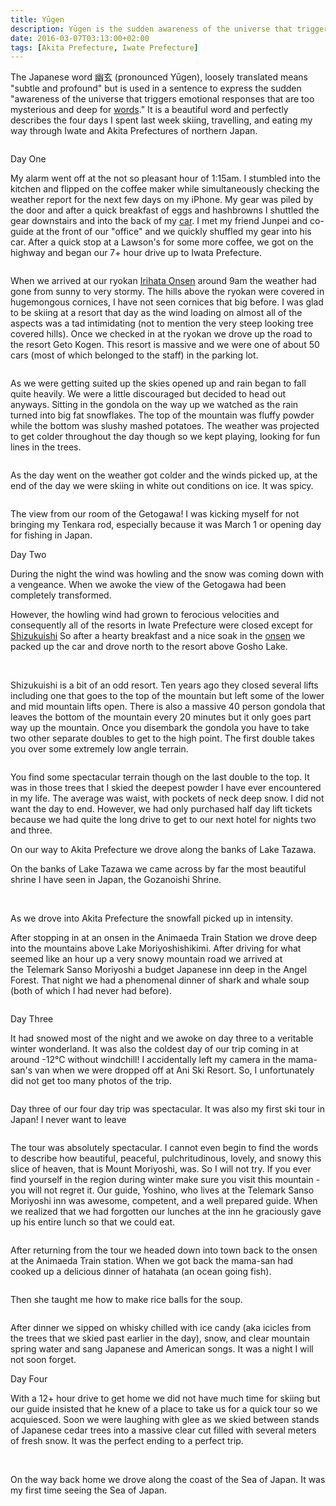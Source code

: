 ```yaml
---
title: Yūgen
description: Yūgen is the sudden awareness of the universe that triggers emotional responses that are too mysterious and deep for words...
date: 2016-03-07T03:13:00+02:00
tags: [Akita Prefecture, Iwate Prefecture]
---
```

<div class="text-lg mt-2">
<p class="mb-2">The Japanese word 幽玄 (pronounced Yūgen), loosely translated means "subtle and profound" but is used in a sentence to express the sudden "awareness of the universe that triggers emotional responses that are too mysterious and deep for <a href="https://theodysseyonline.com/le-moyne/11-beautiful-untranslatable-japanese-words/221351" target="_blank" rel="noopener noreferrer" class="text-red-500 hover:bg-red-500 hover:text-white">words</a>." It is a beautiful word and perfectly describes the four days I spent last week skiing, travelling, and eating my way through Iwate and Akita Prefectures of northern Japan.</p>

<img class="w-8/12 rounded-lg shadow-lg mx-auto" src="" alt="" />

<p class="mt-2 mb-2 font-semibold">Day One</p>

<p class="mt-2 mb-2">My alarm went off at the not so pleasant hour of 1:15am. I stumbled into the kitchen and flipped on the coffee maker while simultaneously checking the weather report for the next few days on my iPhone. My gear was piled by the door and after a quick breakfast of eggs and hashbrowns I shuttled the gear downstairs and into the back of my <a href="https://www.fallfishtenkara.com/custom-camper-microvan/" target="_blank" rel="noopener noreferrer" class="text-red-500 hover:bg-red-500 hover:text-white">car</a>. I met my friend Junpei and co-guide at the front of our "office" and we quickly shuffled my gear into his car. After a quick stop at a Lawson's for some more coffee, we got on the highway and began our 7+ hour drive up to Iwata Prefecture.</p>

<img class="w-8/12 rounded-lg shadow-lg mx-auto" src="" alt="" />

<p class="mt-2 mb-2">When we arrived at our ryokan <a href="https://www.vijp.com/irihataonsen/" target="_blank" rel="noopener noreferrer" class="text-red-500 hover:bg-red-500 hover:text-white">Irihata Onsen</a> around 9am the weather had gone from sunny to very stormy. The hills above the ryokan were covered in hugemongous cornices, I have not seen cornices that big before. I was glad to be skiing at a resort that day as the wind loading on almost all of the aspects was a tad intimidating (not to mention the very steep looking tree covered hills). Once we checked in at the ryokan we drove up the road to the resort Geto Kogen. This resort is massive and we were one of about 50 cars (most of which belonged to the staff) in the parking lot.</p>

<img class="w-8/12 rounded-lg shadow-lg mx-auto" src="" alt="" />

<p class="mt-2 mb-2">As we were getting suited up the skies opened up and rain began to fall quite heavily. We were a little discouraged but decided to head out anyways. Sitting in the gondola on the way up we watched as the rain turned into big fat snowflakes. The top of the mountain was fluffy powder while the bottom was slushy mashed potatoes. The weather was projected to get colder throughout the day though so we kept playing, looking for fun lines in the trees.</p>

<img class="w-8/12 rounded-lg shadow-lg mx-auto" src="" alt="" />

<p class="mt-2 mb-2">As the day went on the weather got colder and the winds picked up, at the end of the day we were skiing in white out conditions on ice. It was spicy.</p>

<img class="w-8/12 rounded-lg shadow-lg mx-auto" src="" alt="" />

<p class="mt-2 mb-2">The view from our room of the Getogawa! I was kicking myself for not bringing my Tenkara rod, especially because it was March 1 or opening day for fishing in Japan.</p>

<p class="mt-2 mb-2 font-semibold">Day Two</p>

<p class="mt-2 mb-2">During the night the wind was howling and the snow was coming down with a vengeance. When we awoke the view of the Getogawa had been completely transformed.</p>

<p class="mt-2 mb-2">However, the howling wind had grown to ferocious velocities and consequently all of the resorts in Iwate Prefecture were closed except for <a href="https://www.snowjapan.com/japan-ski-resorts/iwate/shizukuishi/shizukuishi" target="_blank" rel="noopener noreferrer" class="text-red-500 hover:bg-red-500 hover:text-white">Shizukuishi</a> So after a hearty breakfast and a nice soak in the <a href="https://www.fallfishtenkara.com/onsens/" target="_blank" rel="noopener noreferrer" class="text-red-500 hover:bg-red-500 hover:text-white">onsen</a> we packed up the car and drove north to the resort above Gosho Lake.</p>

<img class="w-8/12 rounded-lg shadow-lg mx-auto" src="" alt="" />

<img class="w-8/12 rounded-lg shadow-lg mx-auto" src="" alt="" />

<img class="w-8/12 rounded-lg shadow-lg mx-auto" src="" alt="" />

<p class="mt-2 mb-2">Shizukuishi is a bit of an odd resort. Ten years ago they closed several lifts including one that goes to the top of the mountain but left some of the lower and mid mountain lifts open. There is also a massive 40 person gondola that leaves the bottom of the mountain every 20 minutes but it only goes part way up the mountain. Once you disembark the gondola you have to take two other separate doubles to get to the high point. The first double takes you over some extremely low angle terrain.</p>

<img class="w-8/12 rounded-lg shadow-lg mx-auto" src="" alt="" />

<p class="mt-2 mb-2">You find some spectacular terrain though on the last double to the top. It was in those trees that I skied the deepest powder I have ever encountered in my life. The average was waist, with pockets of neck deep snow. I did not want the day to end. However, we had only purchased half day lift tickets because we had quite the long drive to get to our next hotel for nights two and three.</p>

<p class="mt-2 mb-2">On our way to Akita Prefecture we drove along the banks of Lake Tazawa.</p>

<p class="mt-2 mb-2">On the banks of Lake Tazawa we came across by far the most beautiful shrine I have seen in Japan, the Gozanoishi Shrine.</p>

<img class="w-8/12 rounded-lg shadow-lg mx-auto" src="" alt="" />

<img class="w-8/12 rounded-lg shadow-lg mx-auto" src="" alt="" />

<img class="w-8/12 rounded-lg shadow-lg mx-auto" src="" alt="" />

<p class="mt-2 mb-2">As we drove into Akita Prefecture the snowfall picked up in intensity.</p>

<p class="mt-2 mb-2">After stopping in at an onsen <span class="underline">in</span> the Animaeda Train Station we drove deep into the mountains above Lake Moriyoshishikimi. After driving for what seemed like an hour up a very snowy mountain road we arrived at the Telemark Sanso Moriyoshi a budget Japanese inn deep in the Angel Forest. That night we had a phenomenal dinner of shark and whale soup (both of which I had never had before).</p>

<img class="w-8/12 rounded-lg shadow-lg mx-auto" src="" alt="" />

<p class="mt-2 mb-2 font-semibold">Day Three</p>

<p class="mt-2 mb-2">It had snowed most of the night and we awoke on day three to a veritable winter wonderland. It was also the coldest day of our trip coming in at around -12°C without windchill! I accidentally left my camera in the mama-san's van when we were dropped off at Ani Ski Resort. So, I unfortunately did not get too many photos of the trip.</p>

<img class="w-8/12 rounded-lg shadow-lg mx-auto" src="" alt="" />

<p>Day three of our four day trip was spectacular. It was also my first ski tour in Japan! I never want to leave</p>

<img class="w-8/12 rounded-lg shadow-lg mx-auto" src="" alt="" />

<p class="mt-2 mb-2">The tour was absolutely spectacular. I cannot even begin to find the words to describe how beautiful, peaceful, pulchritudinous, lovely, and snowy this slice of heaven, that is Mount Moriyoshi, was. So I will not try. If you ever find yourself in the region during winter make sure you visit this mountain - you will not regret it. Our guide, Yoshino, who lives at the Telemark Sanso Moriyoshi inn was awesome, competent, and a well prepared guide. When we realized that we had forgotten our lunches at the inn he graciously gave up his entire lunch so that we could eat.</p>

<img class="w-8/12 rounded-lg shadow-lg mx-auto" src="" alt="" />

<p class="mt-2 mb-2">After returning from the tour we headed down into town back to the onsen at the Animaeda Train station. When we got back the mama-san had cooked up a delicious dinner of hatahata (an ocean going fish).</p>

<img class="w-8/12 rounded-lg shadow-lg mx-auto" src="" alt="" />

<p>Then she taught me how to make rice balls for the soup.</p>

<img class="w-8/12 rounded-lg shadow-lg mx-auto" src="" alt="" />

<p class="mt-2 mb-2">After dinner we sipped on whisky chilled with ice candy (aka icicles from the trees that we skied past earlier in the day), snow, and clear mountain spring water and sang Japanese and American songs. It was a night I will not soon forget.</p>

<p class="mt-2 mb-2 font-semibold">Day Four</p>

<p class="mt-2 mb-2">With a 12+ hour drive to get home we did not have much time for skiing but our guide insisted that he knew of a place to take us for a quick tour so we acquiesced. Soon we were laughing with glee as we skied between stands of Japanese cedar trees into a massive clear cut filled with several meters of fresh snow. It was the perfect ending to a perfect trip.</p>

<img class="w-8/12 rounded-lg shadow-lg mx-auto" src="" alt="" />

<img class="w-8/12 rounded-lg shadow-lg mx-auto" src="" alt="" />

<p class="mt-2 mb-2">On the way back home we drove along the coast of the Sea of Japan. It was my first time seeing the Sea of Japan.</>

<img class="w-8/12 rounded-lg shadow-lg mx-auto" src="" alt="" />
</div>

